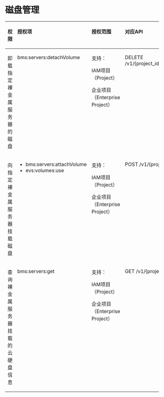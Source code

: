 # 磁盘管理<a name="ZH-CN_TOPIC_0169929486"></a>

<a name="zh-cn_topic_0131701332_table1822114424285"></a>
<table><thead align="left"><tr id="zh-cn_topic_0131701332_row4222184212288"><th class="cellrowborder" valign="top" width="25.147485251474855%" id="mcps1.1.5.1.1"><p id="zh-cn_topic_0131701332_p14264125614287"><a name="zh-cn_topic_0131701332_p14264125614287"></a><a name="zh-cn_topic_0131701332_p14264125614287"></a>权限</p>
</th>
<th class="cellrowborder" valign="top" width="25.187481251874814%" id="mcps1.1.5.1.2"><p id="zh-cn_topic_0131701332_p426411566286"><a name="zh-cn_topic_0131701332_p426411566286"></a><a name="zh-cn_topic_0131701332_p426411566286"></a>授权项</p>
</th>
<th class="cellrowborder" valign="top" width="25.447455254474555%" id="mcps1.1.5.1.3"><p id="zh-cn_topic_0131701332_p162641756122814"><a name="zh-cn_topic_0131701332_p162641756122814"></a><a name="zh-cn_topic_0131701332_p162641756122814"></a>授权范围</p>
</th>
<th class="cellrowborder" valign="top" width="24.217578242175783%" id="mcps1.1.5.1.4"><p id="zh-cn_topic_0131701332_p152641756202818"><a name="zh-cn_topic_0131701332_p152641756202818"></a><a name="zh-cn_topic_0131701332_p152641756202818"></a>对应API</p>
</th>
</tr>
</thead>
<tbody><tr id="zh-cn_topic_0131701332_row922214425286"><td class="cellrowborder" valign="top" width="25.147485251474855%" headers="mcps1.1.5.1.1 "><p id="zh-cn_topic_0131701332_p1417416292916"><a name="zh-cn_topic_0131701332_p1417416292916"></a><a name="zh-cn_topic_0131701332_p1417416292916"></a>卸载指定裸金属服务器的磁盘</p>
</td>
<td class="cellrowborder" valign="top" width="25.187481251874814%" headers="mcps1.1.5.1.2 "><p id="zh-cn_topic_0131701332_p19174623299"><a name="zh-cn_topic_0131701332_p19174623299"></a><a name="zh-cn_topic_0131701332_p19174623299"></a>bms:servers:detachVolume</p>
</td>
<td class="cellrowborder" valign="top" width="25.447455254474555%" headers="mcps1.1.5.1.3 "><p id="p49291654134810"><a name="p49291654134810"></a><a name="p49291654134810"></a>支持：</p>
<p id="p169294543483"><a name="p169294543483"></a><a name="p169294543483"></a>IAM项目（Project）</p>
<p id="p12929175411485"><a name="p12929175411485"></a><a name="p12929175411485"></a>企业项目（Enterprise Project）</p>
</td>
<td class="cellrowborder" valign="top" width="24.217578242175783%" headers="mcps1.1.5.1.4 "><p id="zh-cn_topic_0131701332_p1717432182911"><a name="zh-cn_topic_0131701332_p1717432182911"></a><a name="zh-cn_topic_0131701332_p1717432182911"></a>DELETE /v1/{project_id}/baremetalservers/{server_id}/detachvolume/{attachment_id}</p>
</td>
</tr>
<tr id="zh-cn_topic_0131701332_row9222542142820"><td class="cellrowborder" valign="top" width="25.147485251474855%" headers="mcps1.1.5.1.1 "><p id="zh-cn_topic_0131701332_p817442142919"><a name="zh-cn_topic_0131701332_p817442142919"></a><a name="zh-cn_topic_0131701332_p817442142919"></a>向指定裸金属服务器挂载磁盘</p>
</td>
<td class="cellrowborder" valign="top" width="25.187481251874814%" headers="mcps1.1.5.1.2 "><a name="zh-cn_topic_0131701332_ul31741222917"></a><a name="zh-cn_topic_0131701332_ul31741222917"></a><ul id="zh-cn_topic_0131701332_ul31741222917"><li>bms:servers:attachVolume</li><li>evs:volumes:use</li></ul>
</td>
<td class="cellrowborder" valign="top" width="25.447455254474555%" headers="mcps1.1.5.1.3 "><p id="p11262738114917"><a name="p11262738114917"></a><a name="p11262738114917"></a>支持：</p>
<p id="p1626263844913"><a name="p1626263844913"></a><a name="p1626263844913"></a>IAM项目（Project）</p>
<p id="p92622038204919"><a name="p92622038204919"></a><a name="p92622038204919"></a>企业项目（Enterprise Project）</p>
</td>
<td class="cellrowborder" valign="top" width="24.217578242175783%" headers="mcps1.1.5.1.4 "><p id="zh-cn_topic_0131701332_p141745262910"><a name="zh-cn_topic_0131701332_p141745262910"></a><a name="zh-cn_topic_0131701332_p141745262910"></a>POST /v1/{project_id}/baremetalservers/{server_id}/attachvolume</p>
</td>
</tr>
<tr id="zh-cn_topic_0131701332_row122221842152810"><td class="cellrowborder" valign="top" width="25.147485251474855%" headers="mcps1.1.5.1.1 "><p id="zh-cn_topic_0131701332_p275612104292"><a name="zh-cn_topic_0131701332_p275612104292"></a><a name="zh-cn_topic_0131701332_p275612104292"></a>查询裸金属服务器挂载的云硬盘信息</p>
</td>
<td class="cellrowborder" valign="top" width="25.187481251874814%" headers="mcps1.1.5.1.2 "><p id="zh-cn_topic_0131701332_p1375613106294"><a name="zh-cn_topic_0131701332_p1375613106294"></a><a name="zh-cn_topic_0131701332_p1375613106294"></a>bms:servers:get</p>
</td>
<td class="cellrowborder" valign="top" width="25.447455254474555%" headers="mcps1.1.5.1.3 "><p id="p14288711165119"><a name="p14288711165119"></a><a name="p14288711165119"></a>支持：</p>
<p id="p192881111175115"><a name="p192881111175115"></a><a name="p192881111175115"></a>IAM项目（Project）</p>
<p id="p1328820118518"><a name="p1328820118518"></a><a name="p1328820118518"></a>企业项目（Enterprise Project）</p>
</td>
<td class="cellrowborder" valign="top" width="24.217578242175783%" headers="mcps1.1.5.1.4 "><p id="zh-cn_topic_0131701332_p57565102296"><a name="zh-cn_topic_0131701332_p57565102296"></a><a name="zh-cn_topic_0131701332_p57565102296"></a>GET /v1/{project_id}/baremetalservers/{server_id}/os-volume_attachments</p>
</td>
</tr>
</tbody>
</table>

